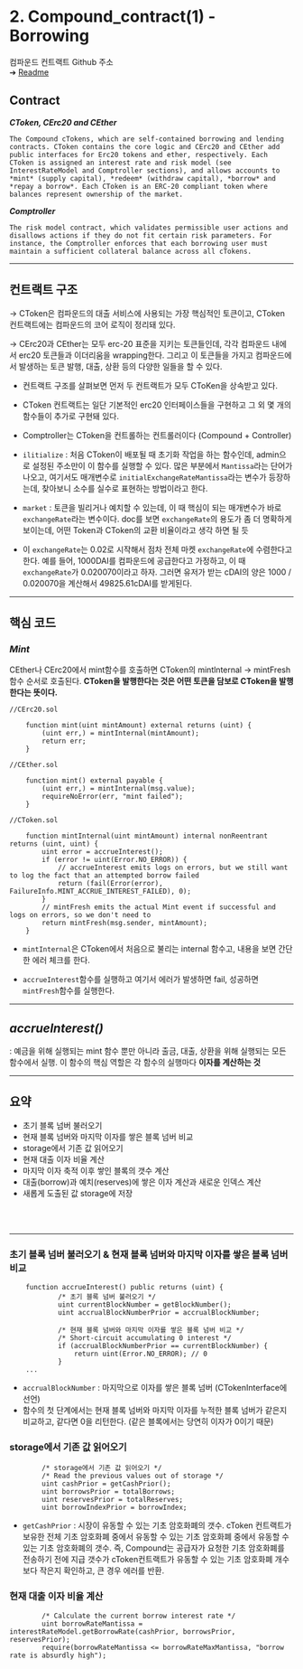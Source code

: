 # 2. Compound_contract(1) - Borrowing

컴파운드 컨트랙트 Github 주소   
➔ [Readme](https://github.com/compound-finance/compound-protocol)

## Contract

***CToken, CErc20 and CEther***   

    The Compound cTokens, which are self-contained borrowing and lending contracts. CToken contains the core logic and CErc20 and CEther add public interfaces for Erc20 tokens and ether, respectively. Each CToken is assigned an interest rate and risk model (see InterestRateModel and Comptroller sections), and allows accounts to *mint* (supply capital), *redeem* (withdraw capital), *borrow* and *repay a borrow*. Each CToken is an ERC-20 compliant token where balances represent ownership of the market.


***Comptroller***   

    The risk model contract, which validates permissible user actions and disallows actions if they do not fit certain risk parameters. For instance, the Comptroller enforces that each borrowing user must maintain a sufficient collateral balance across all cTokens.   
 
<hr>

## 컨트랙트 구조

→ CToken은 컴파운드의 대출 서비스에 사용되는 가장 핵심적인 토큰이고, CToken 컨트랙트에는 컴파운드의 코어 로직이 정리돼 있다.   

→ CErc20과 CEther는 모두 erc-20 표준을 지키는 토큰들인데, 각각 컴파운드 내에서 erc20 토큰들과 이더리움을 wrapping한다. 그리고 이 토큰들을 가지고 컴파운드에서 발생하는 토큰 발행, 대출, 상환 등의 다양한 일들을 할 수 있다.

- 컨트랙트 구조를 살펴보면 먼저 두 컨트랙트가 모두 CToKen을 상속받고 있다.
- CToken 컨트랙트는 일단 기본적인 erc20 인터페이스들을 구현하고 그 외 몇 개의 함수들이 추가로 구현돼 있다.
- Comptroller는 CToken을 컨트롤하는 컨트롤러이다 (Compound + Controller)

- `ilitialize` : 처음 CToken이 배포될 때 초기화 작업을 하는 함수인데, admin으로 설정된 주소만이 이 함수를 실행할 수 있다. 많은 부분에서 `Mantissa`라는 단어가 나오고, 여기서도 매개변수로 `initialExchangeRateMantissa`라는 변수가 등장하는데, 찾아보니 소수를 실수로 표현하는 방법이라고 한다.
- `market` : 토큰을 빌리거나 예치할 수 있는데, 이 때 핵심이 되는 매개변수가 바로 `exchangeRate`라는 변수이다. doc를 보면 `exchangeRate`의 용도가 좀 더 명확하게 보이는데, 어떤 Token과 CToken의 교환 비율이라고 생각 하면 될 듯
- 이 `exchangeRate`는 0.02로 시작해서 점차 전체 마켓 `exchangeRate`에 수렴한다고 한다. 예를 들어, 1000DAI를 컴파운드에 공급한다고 가정하고, 이 때 `exchangeRate`가 0.020070이라고 하자. 그러면 유저가 받는 cDAI의 양은 1000 / 0.020070을 계산해서 49825.61cDAI를 받게된다.

<hr>

## 핵심 코드

### *Mint*
CEther나 CErc20에서 mint함수를 호출하면 CToken의 mintlnternal → mintFresh 함수 순서로 호출된다. **CToken을 발행한다는 것은 어떤 토큰을 담보로 CToken을 발행한다는 뜻이다.**

```solidity
//CErc20.sol

    function mint(uint mintAmount) external returns (uint) {
        (uint err,) = mintInternal(mintAmount);
        return err;
    }
```
```solidity
//CEther.sol

    function mint() external payable {
        (uint err,) = mintInternal(msg.value);
        requireNoError(err, "mint failed");
    }
```

```solidity
//CToken.sol

    function mintInternal(uint mintAmount) internal nonReentrant returns (uint, uint) {
        uint error = accrueInterest();
        if (error != uint(Error.NO_ERROR)) {
            // accrueInterest emits logs on errors, but we still want to log the fact that an attempted borrow failed
            return (fail(Error(error), FailureInfo.MINT_ACCRUE_INTEREST_FAILED), 0);
        }
        // mintFresh emits the actual Mint event if successful and logs on errors, so we don't need to
        return mintFresh(msg.sender, mintAmount);
    }
```
- `mintInternal`은 CToken에서 처음으로 불리는 internal 함수고, 내용을 보면 간단한 에러 체크를 한다.

- `accrueInterest`함수를 실행하고 여기서 에러가 발생하면 fail, 성공하면 `mintFresh`함수를 실행한다.

<hr>

## *accrueInterest()*
: 예금을 위해 실행되는 mint 함수 뿐만 아니라 출금, 대출, 상환을 위해 실행되는 모든 함수에서 실행. 이 함수의 핵심 역할은 각 함수의 실행마다 **이자를 계산하는 것**   

<hr>

## 요약
- 초기 블록 넘버 불러오기
- 현재 블록 넘버와 마지막 이자를 쌓은 블록 넘버 비교
- storage에서 기존 값 읽어오기
- 현재 대출 이자 비율 계산
- 마지막 이자 축적 이후 쌓인 블록의 갯수 계산
- 대출(borrow)과 예치(reserves)에 쌓은 이자 계산과 새로운 인덱스 계산
- 새롭게 도출된 값 storage에 저장 
<br>
<br>

<hr>

### 초기 블록 넘버 불러오기 & 현재 블록 넘버와 마지막 이자를 쌓은 블록 넘버 비교

```solidity
    function accrueInterest() public returns (uint) {
            /* 초기 블록 넘버 불러오기 */
            uint currentBlockNumber = getBlockNumber();
            uint accrualBlockNumberPrior = accrualBlockNumber;

            /* 현재 블록 넘버와 마지막 이자를 쌓은 블록 넘버 비교 */
            /* Short-circuit accumulating 0 interest */
            if (accrualBlockNumberPrior == currentBlockNumber) {
                return uint(Error.NO_ERROR); // 0
            }
    ...
```
- `accrualBlockNumber` : 마지막으로 이자를 쌓은 블록 넘버 (CTokenInterface에 선언)   
- 함수의 첫 단계에서는 현재 블록 넘버와 마지막 이자를 누적한 블록 넘버가 같은지 비교하고, 같다면 0을 리턴한다. (같은 블록에서는 당연히 이자가 0이기 때문)   


### storage에서 기존 값 읽어오기

```solidity
        /* storage에서 기존 값 읽어오기 */
        /* Read the previous values out of storage */
        uint cashPrior = getCashPrior();
        uint borrowsPrior = totalBorrows;
        uint reservesPrior = totalReserves;
        uint borrowIndexPrior = borrowIndex;
```
- `getCashPrior` : 시장이 유동할 수 있는 기초 암호화폐의 갯수. cToken 컨트랙트가 보유한 전체 기초 암호화폐 중에서 유동할 수 있는 기초 암호화폐 중에서 유동할 수 있는 기초 암호화폐의 갯수. 즉, Compound는 공급자가 요청한 기초 암호화폐를 전송하기 전에 지급 갯수가 cToken컨트랙트가 유동할 수 있는 기초 암호화폐 개수보다 작은지 확인하고, 큰 경우 에러를 반환.


### 현재 대출 이자 비율 계산

```solidity
        /* Calculate the current borrow interest rate */
        uint borrowRateMantissa = interestRateModel.getBorrowRate(cashPrior, borrowsPrior, reservesPrior);
        require(borrowRateMantissa <= borrowRateMaxMantissa, "borrow rate is absurdly high");
```












